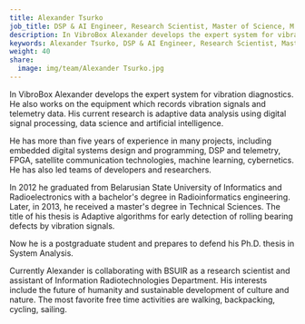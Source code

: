 ```yaml
---
title: Alexander Tsurko
job_title: DSP & AI Engineer, Research Scientist, Master of Science, M.Sc., Ph.D. student
description: In VibroBox Alexander develops the expert system for vibration diagnostics. He also works on the equipment which records vibration signals and telemetry data.
keywords: Alexander Tsurko, DSP & AI Engineer, Research Scientist, Master of Science, M.Sc., Ph.D. student, VibroBox
weight: 40
share:
  image: img/team/Alexander Tsurko.jpg
---
```

In VibroBox Alexander develops the expert system for vibration diagnostics. He also works on the equipment which records vibration signals and telemetry data. His current research is adaptive data analysis using digital signal processing, data science and artificial intelligence.

He has more than five years of experience in many projects, including embedded digital systems design and programming, DSP and telemetry, FPGA, satellite communication technologies, machine learning, cybernetics. He has also led teams of developers and researchers.

In 2012 he graduated from Belarusian State University of Informatics and Radioelectronics with a bachelor's degree in Radioinformatics engineering. Later, in 2013, he received a master's degree in Technical Sciences. The title of his thesis is Adaptive algorithms for early detection of rolling bearing defects by vibration signals.

Now he is a postgraduate student and prepares to defend his Ph.D. thesis in System Analysis.

Currently Alexander is collaborating with BSUIR as a research scientist and assistant of Information Radiotechnologies Department.  His interests include the future of humanity and sustainable development of culture and nature. The most favorite free time activities are walking, backpacking, cycling, sailing.
